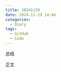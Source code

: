 ```yaml
---
title: 20241129
date: 2024-11-29 14:46
categories:
  - Diary
tags:
  - GitHub
  - Code
---
```


总结

<!--more-->

正文